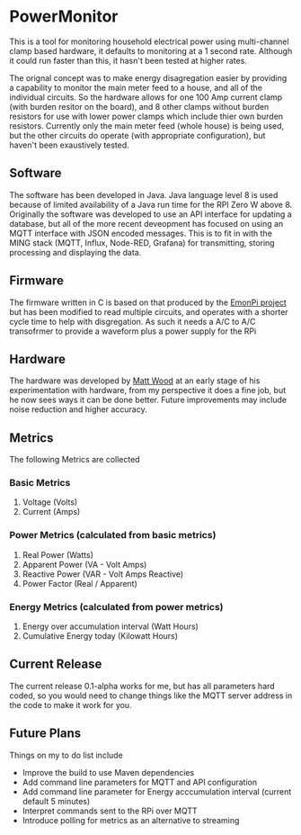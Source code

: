 # PowerMonitor
This is a tool for monitoring household electrical power using multi-channel  clamp based hardware, it defaults to monitoring at a 1 second rate. Although it could run faster than this, it hasn't been tested at higher rates.

The orignal concept was to make energy disagregation easier by providing a capability to monitor the main meter feed to a house, and all of the individual circuits. So the hardware allows for one 100 Amp current clamp (with burden resitor on the board), and 8 other clamps without burden resistors for use with lower power clamps which include thier own burden resistors. Currently only the main meter feed (whole house) is being used, but the other circuits do operate (with appropriate configuration), but haven't been exaustively tested. 

## Software
The software has been developed in Java. Java language level 8 is used because of limited availability of a Java run time for the RPI Zero W above 8. Originally the software was developed to use an API interface for updating a database, but all of the more recent deveopment has focused on using an MQTT interface with JSON encoded messages. This is to fit in with the MING stack (MQTT, Influx, Node-RED, Grafana) for transmitting, storing processing and displaying the data.

## Firmware
The firmware written in C is based on that produced by the [EmonPi project](https://github.com/openenergymonitor/emonpi) but has been modified to read multiple circuits, and operates with a shorter cycle time to help with disgregation. As such it needs a A/C to A/C transofrmer to provide a waveform plus a power supply for the RPi

## Hardware
The hardware was developed by [Matt Wood](https://github.com/MAWoodMain) at an early stage of his experimentation with hardware, from my perspective it does a fine job, but he now sees ways it can be done better. Future improvements may include noise reduction and higher accuracy.

## Metrics
The following Metrics are collected
### Basic Metrics
  1. Voltage (Volts)
  2. Current (Amps)
### Power Metrics (calculated from basic metrics)
  1. Real Power (Watts)
  2. Apparent Power (VA - Volt Amps)
  3. Reactive Power (VAR - Volt Amps Reactive)
  4. Power Factor (Real / Apparent)
### Energy Metrics (calculated from power metrics)
  1. Energy over accumulation interval (Watt Hours)
  2. Cumulative Energy today (Kilowatt Hours)

## Current Release
The current release 0.1-alpha works for me, but has all parameters hard coded, so you would need to change things like the MQTT server address in the code to make it work for you.

## Future Plans
Things on my to do list include
* Improve the build to use Maven dependencies
* Add command line parameters for MQTT and API configuration
* Add command line parameter for Energy acccumulation interval (current default 5 minutes)
* Interpret commands sent to the RPi over MQTT
* Introduce polling for metrics as an alternative to streaming
